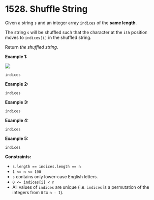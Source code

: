 # 1528. Shuffle String

Given a string `s` and an integer array `indices` of the **same length**.

The string `s` will be shuffled such that the character at the `ith` position moves to `indices[i]` in the shuffled string.

Return _the shuffled string_.

**Example 1:**

![](https://assets.leetcode.com/uploads/2020/07/09/q1.jpg)

```
indices
```

**Example 2:**

```
indices
```

**Example 3:**

```
indices
```

**Example 4:**

```
indices
```

**Example 5:**

```
indices
```

**Constraints:**

*   `s.length == indices.length == n`
*   `1 <= n <= 100`
*   `s` contains only lower-case English letters.
*   `0 <= indices[i] < n`
*   All values of `indices` are unique (i.e. `indices` is a permutation of the integers from `0` to `n - 1`).

